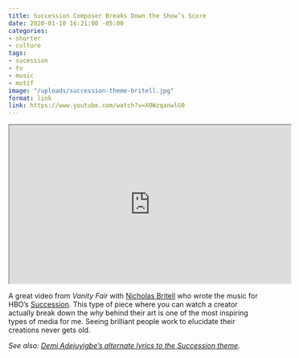 ```yaml
---
title: Succession Composer Breaks Down the Show’s Score
date: 2020-01-10 16:21:00 -05:00
categories:
- shorter
- culture
tags:
- sucession
- tv
- music
- motif
image: "/uploads/succession-theme-britell.jpg"
format: link
link: https://www.youtube.com/watch?v=X0WzqanwlG0
---
```


<div class="video-wrapper"><iframe loading="lazy" title="Succession Composer Breaks Down the Show’s Score" width="560" height="315" src="https://www.youtube.com/embed/X0WzqanwlG0" allow="accelerometer; autoplay; encrypted-media; gyroscope; picture-in-picture" allowfullscreen></iframe></div>

A great video from *Vanity Fair* with [Nicholas Britell](https://www.nicholasbritell.com) who wrote the music for HBO’s [Succession](https://www.hbo.com/succession). This type of piece where you can watch a creator actually break down the _why_ behind their art is one of the most inspiring types of media for me. Seeing brilliant people work to elucidate their creations never gets old. 

*See also: [Demi Adejuyigbe’s alternate lyrics to the Succession theme](https://www.youtube.com/watch?v=e-6K2CjJ6dk).*
